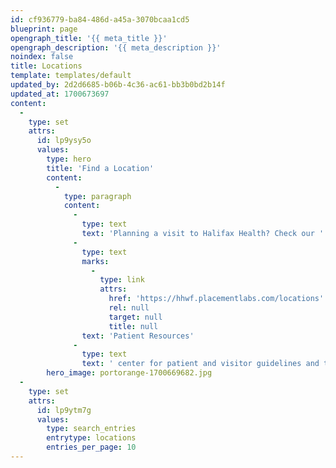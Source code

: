 ```yaml
---
id: cf936779-ba84-486d-a45a-3070bcaa1cd5
blueprint: page
opengraph_title: '{{ meta_title }}'
opengraph_description: '{{ meta_description }}'
noindex: false
title: Locations
template: templates/default
updated_by: 2d2d6685-b06b-4c36-ac61-bb3b0bd2b14f
updated_at: 1700673697
content:
  -
    type: set
    attrs:
      id: lp9ysy5o
      values:
        type: hero
        title: 'Find a Location'
        content:
          -
            type: paragraph
            content:
              -
                type: text
                text: 'Planning a visit to Halifax Health? Check our '
              -
                type: text
                marks:
                  -
                    type: link
                    attrs:
                      href: 'https://hhwf.placementlabs.com/locations'
                      rel: null
                      target: null
                      title: null
                text: 'Patient Resources'
              -
                type: text
                text: ' center for patient and visitor guidelines and trusted health information.'
        hero_image: portorange-1700669682.jpg
  -
    type: set
    attrs:
      id: lp9ytm7g
      values:
        type: search_entries
        entrytype: locations
        entries_per_page: 10
---
```

